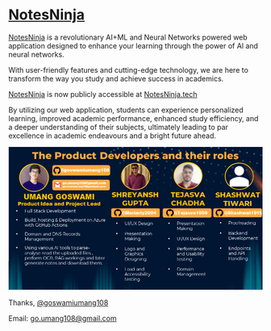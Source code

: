 # [NotesNinja](http://www.notesninja.tech)
 
[NotesNinja](http://www.notesninja.tech) is a revolutionary AI+ML and Neural Networks powered web application designed to enhance your learning through the power of Al and neural networks.

With user-friendly features and cutting-edge technology, we are here to transform the way you study and achieve success in academics.

[NotesNinja](http://www.notesninja.tech) is now publicly accessible at [NotesNinja.tech](http://www.notesninja.tech)

By utilizing our web application, students can experience personalized learning, improved academic performance, enhanced study efficiency, and a deeper understanding of their subjects, ultimately leading to par excellence in academic endeavours and a bright future ahead.

![KnowTheCreatorsImg.png](/static/images/KnowTheCreatorsImg.png)

Thanks,
[@goswamiumang108](https://github.com/goswamiumang108/)

Email: [go.umang108@gmail.com](mailto:go.umang108@gmail.com)
